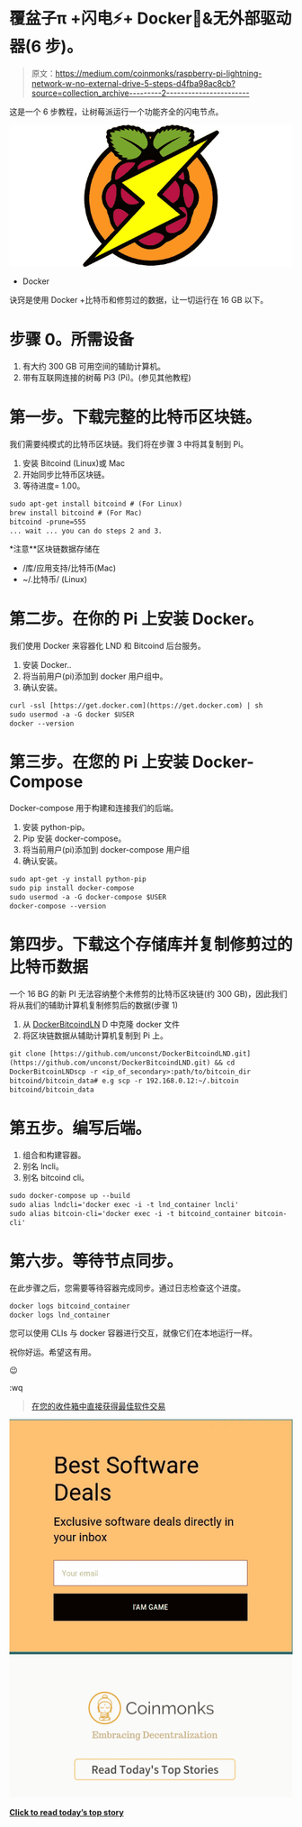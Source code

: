 # 覆盆子π +闪电⚡+ Docker🐋&无外部驱动器(6 步)。

> 原文：<https://medium.com/coinmonks/raspberry-pi-lightning-network-w-no-external-drive-5-steps-d4fba98ac8cb?source=collection_archive---------2----------------------->

这是一个 6 步教程，让树莓派运行一个功能齐全的闪电节点。

![](img/663d7c841e77347dfe161fd36ab8f289.png)

+ Docker

诀窍是使用 Docker +比特币和修剪过的数据，让一切运行在 16 GB 以下。

# 步骤 0。所需设备

1.  有大约 300 GB 可用空间的辅助计算机。
2.  带有互联网连接的树莓 Pi3 (Pi)。(参见其他教程)

# 第一步。下载完整的比特币区块链。

我们需要纯模式的比特币区块链。我们将在步骤 3 中将其复制到 Pi。

1.  安装 Bitcoind (Linux)或 Mac
2.  开始同步比特币区块链。
3.  等待进度= 1.00。

```
sudo apt-get install bitcoind # (For Linux)
brew install bitcoind # (For Mac)
bitcoind -prune=555
... wait ... you can do steps 2 and 3.
```

*注意**区块链数据存储在

*   /库/应用支持/比特币(Mac)
*   ~/.比特币/ (Linux)

# 第二步。在你的 Pi 上安装 Docker。

我们使用 Docker 来容器化 LND 和 Bitcoind 后台服务。

1.  安装 Docker..
2.  将当前用户(pi)添加到 docker 用户组中。
3.  确认安装。

```
curl -ssl [https://get.docker.com](https://get.docker.com) | sh
sudo usermod -a -G docker $USER
docker --version
```

# 第三步。在您的 Pi 上安装 Docker-Compose

Docker-compose 用于构建和连接我们的后端。

1.  安装 python-pip。
2.  Pip 安装 docker-compose。
3.  将当前用户(pi)添加到 docker-compose 用户组
4.  确认安装。

```
sudo apt-get -y install python-pip
sudo pip install docker-compose
sudo usermod -a -G docker-compose $USER
docker-compose --version
```

# 第四步。下载这个存储库并复制修剪过的比特币数据

一个 16 BG 的新 PI 无法容纳整个未修剪的比特币区块链(约 300 GB)，因此我们将从我们的辅助计算机复制修剪后的数据(步骤 1)

1.  从 [DockerBitcoindLN](https://github.com/unconst/DockerBitcoindLND.git) D 中克隆 docker 文件
2.  将区块链数据从辅助计算机复制到 Pi 上。

```
git clone [https://github.com/unconst/DockerBitcoindLND.git](https://github.com/unconst/DockerBitcoindLND.git) && cd DockerBitcoinLNDscp -r <ip_of_secondary>:path/to/bitcoin_dir bitcoind/bitcoin_data# e.g scp -r 192.168.0.12:~/.bitcoin bitcoind/bitcoin_data
```

# 第五步。编写后端。

1.  组合和构建容器。
2.  别名 lncli。
3.  别名 bitcoind cli。

```
sudo docker-compose up --build
sudo alias lndcli='docker exec -i -t lnd_container lncli'
sudo alias bitcoin-cli='docker exec -i -t bitcoind_container bitcoin-cli'
```

# 第六步。等待节点同步。

在此步骤之后，您需要等待容器完成同步。通过日志检查这个进度。

```
docker logs bitcoind_container
docker logs lnd_container
```

您可以使用 CLIs 与 docker 容器进行交互，就像它们在本地运行一样。

祝你好运。希望这有用。

😉

:wq

> [在您的收件箱中直接获得最佳软件交易](https://coincodecap.com/?utm_source=coinmonks)

[![](img/7c0b3dfdcbfea594cc0ae7d4f9bf6fcb.png)](https://coincodecap.com/?utm_source=coinmonks)[![](img/449450761cd76f44f9ae574333f9e9af.png)](http://bit.ly/2G71Sp7)

[**Click to read today’s top story**](http://bit.ly/2G71Sp7)